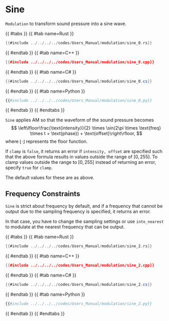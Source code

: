 # Sine

`Modulation` to transform sound pressure into a sine wave.

{{ #tabs }}
{{ #tab name=Rust }}
```rust
{{#include ../../../../codes/Users_Manual/modulation/sine_0.rs}}
```
{{ #endtab }}
{{ #tab name=C++ }}
```cpp
{{#include ../../../../codes/Users_Manual/modulation/sine_0.cpp}}
```
{{ #endtab }}
{{ #tab name=C# }}
```cs
{{#include ../../../../codes/Users_Manual/modulation/sine_0.cs}}
```
{{ #endtab }}
{{ #tab name=Python }}
```python
{{#include ../../../../codes/Users_Manual/modulation/sine_0.py}}
```
{{ #endtab }}
{{ #endtabs }}

`Sine` applies AM so that the waveform of the sound pressure becomes
$$
    \left\lfloor\frac{\text{intensity}}{2} \times \sin(2\pi \times \text{freq} \times t + \text{phase}) + \text{offset}\right\rfloor,
$$
where $\lfloor\cdot\rfloor$ represents the floor function.

If `clamp` is `false`, it returns an error if `intensity, offset` are specified such that the above formula results in values outside the range of $[0,255]$.
To clamp values outside the range to $[0,255]$ instead of returning an error, specify `true` for `clamp`.

The default values for these are as above.

## Frequency Constraints

`Sine` is strict about frequency by default, and if a frequency that cannot be output due to the sampling frequency is specified, it returns an error.

In that case, you have to change the sampling settings or use `into_nearest` to modulate at the nearest frequency that can be output.

{{ #tabs }}
{{ #tab name=Rust }}
```rust
{{#include ../../../../codes/Users_Manual/modulation/sine_2.rs}}
```
{{ #endtab }}
{{ #tab name=C++ }}
```cpp
{{#include ../../../../codes/Users_Manual/modulation/sine_2.cpp}}
```
{{ #endtab }}
{{ #tab name=C# }}
```cs
{{#include ../../../../codes/Users_Manual/modulation/sine_2.cs}}
```
{{ #endtab }}
{{ #tab name=Python }}
```python
{{#include ../../../../codes/Users_Manual/modulation/sine_2.py}}
```
{{ #endtab }}
{{ #endtabs }}
